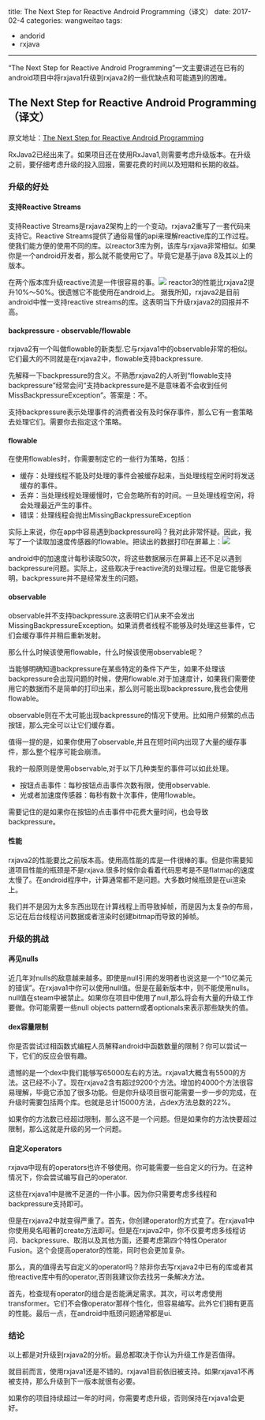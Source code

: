 title: The Next Step for Reactive Android Programming（译文）
date: 2017-02-4
categories: wangweitao
tags:
- andorid
- rxjava
---
“The Next Step for Reactive Android Programming”一文主要讲述在已有的android项目中将rxjava1升级到rxjava2的一些优缺点和可能遇到的困难。

<!--more-->

## The Next Step for Reactive Android Programming（译文）

 原文地址：[The Next Step for Reactive Android Programming](http://futurice.com/blog/the-next-step-for-reactive-android-programming)


 RxJava2已经出来了。如果项目还在使用RxJava1,则需要考虑升级版本。在升级之前，要仔细考虑升级的投入回报，需要花费的时间以及短期和长期的收益。

### 升级的好处

#### 支持Reactive Streams

 支持Reactive Streams是rxjava2架构上的一个变动。rxjava2重写了一套代码来支持它。Reactive Streams提供了通俗易懂的api来理解reactive库的工作过程。使我们能方便的使用不同的库。以reactor3库为例，该库与rxjava非常相似。如果你是一个android开发者，那么就不能使用它了。毕竟它是基于java 8及其以上的版本。

 在两个版本库升级reactive流是一件很容易的事。![](https://p1.meituan.net/dpnewvc/c794e0b2f98fbfa363a6d0f381c6ed7f33970.gif)
reactor3的性能比rxjava2提升10%～50%。很遗憾它不能使用在android上。
据我所知，rxjava2是目前android中惟一支持reactive streams的库。这表明当下升级rxjava2的回报并不高。

#### backpressure - observable/flowable
 
 rxjava2有一个叫做flowable的新类型.它与rxjava1中的observable非常的相似。它们最大的不同就是在rxjava2中，flowable支持backpressure.

 先解释一下backpressure的含义。不熟悉rxjava2的人听到“flowable支持backpressure”经常会问“支持backpressure是不是意味着不会收到任何MissBackpressureException”。答案是：不。
 
 支持backpressure表示处理事件的消费者没有及时保存事件，那么它有一套策略去处理它们。需要你去指定这个策略。

#### flowable

 在使用flowables时，你需要制定它的一些行为策略，包括：
 - 缓存：处理线程不能及时处理的事件会被缓存起来，当处理线程空闲时将发送缓存的事件。
 - 丢弃：当处理线程处理缓慢时，它会忽略所有的时间。一旦处理线程空闲，将会处理最近产生的事件。
 - 错误：处理线程会抛出MissingBackpressureException

 实际上来说，你在app中容易遇到backpressure吗？我对此非常怀疑。因此，我写了一个读取加速度传感器的flowable。把读出的数据打印在屏幕上：![](https://p1.meituan.net/dpnewvc/f24760ea5ba6992b6996cf03ba811357226254.gif)
 
 android中的加速度计每秒读取50次，将这些数据展示在屏幕上还不足以遇到backpressure问题。实际上，这些取决于reactive流的处理过程。但是它能够表明，backpressure并不是经常发生的问题。
 
#### observable

 observable并不支持backpressure.这表明它们从来不会发出MissingBackpressureException。如果消费者线程不能够及时处理这些事件，它们会缓存事件并稍后重新发射。
 
 那么什么时候该使用flowable，什么时候该使用observable呢？
 
 当能够明确知道backpressure在某些特定的条件下产生，如果不处理该backpressure会出现问题的时候，使用flowable.对于加速度计，如果我们需要使用它的数据而不是简单的打印出来，那么则可能出现backpressure,我也会使用flowable。
 
 observable则在不太可能出现backpressure的情况下使用。比如用户频繁的点击按钮，那么完全可以让它们缓存着。
 
 值得一提的是，如果你使用了observable,并且在短时间内出现了大量的缓存事件，那么整个程序可能会崩溃。
 
 我的一般原则是使用observable,对于以下几种类型的事件可以如此处理。
 - 按钮点击事件：每秒按钮点击事件次数有限，使用observable.
 - 光或者加速度传感器：每秒有数十次事件，使用flowable。

 需要记住的是如果你在按钮的点击事件中花费大量时间，也会导致backpressure。
 
#### 性能

 rxjava2的性能要比之前版本高。使用高性能的库是一件很棒的事。但是你需要知道项目性能的瓶颈是不是rxjava.很多时候你会看着代码思考是不是flatmap的速度太慢了。在android程序中，计算通常都不是问题。大多数时候瓶颈是在ui渲染上。
 
 我们并不是因为太多东西出现在计算线程上而导致掉帧，而是因为太复杂的布局，忘记在后台线程访问数据或者渲染时创建bitmap而导致的掉帧。
 
### 升级的挑战

#### 再见nulls

 近几年对nulls的敌意越来越多。即使是null引用的发明者也说这是一个“10亿美元的错误”。在rxjava1中你可以使用null值。但是在最新版本中，则不能使用nulls。null值在steam中被禁止。如果你在项目中使用了null,那么将会有大量的升级工作要做。你可能需要一些null objects pattern或者optionals来表示那些缺失的值。
 
#### dex容量限制

 你是否尝试过相函数式编程人员解释android中函数数量的限制？你可以尝试一下，它们的反应会很有趣。
 
 遗憾的是一个dex中我们能够写65000左右的方法。rxjava1大概含有5500的方法。这已经不小了。现在rxjava2含有超过9200个方法。增加的4000个方法很容易理解，毕竟它添加了很多功能。但是你升级项目很可能需要一步一步的完成，在升级时需要包括两个库。也就是总计15000方法，占dex方法总数的22%。
 
 如果你的方法数已经超过限制，那么这不是一个问题。但是如果你的方法快要超过限制，那么这就是升级的另一个问题。
 
#### 自定义operators

 rxjava中现有的operators也许不够使用。你可能需要一些自定义的行为。在这种情况下，你会尝试编写自己的operator.
 
 这些在rxjava1中是微不足道的一件小事。因为你只需要考虑多线程和backpressure支持即可。
 
 但是在rxjava2中就变得严重了。首先，你创建operator的方式变了。在rxjava1中你使用臭名昭著的create方法即可。但是在rxjava2中，你不仅要考虑多线程访问、backpressure、取消以及其他方面，还要考虑第四个特性Operator Fusion。这个会提高operator的性能，同时也会更加复杂。
 
 那么，真的值得去写自定义的operator吗？除非你去写rxjava2中已有的库或者其他reactive库中有的operator,否则我建议你去找另一条解决方法。
 
 首先，检查现有operator的组合是否能满足需求。其次，可以考虑使用transformer。它们不会像operator那样个性化，但容易编写。此外它们拥有更高的性能。最后一点，在android中瓶颈问题通常都是ui.
 
### 结论

 
 以上都是对升级到rxjava2的分析。最总都取决于你认为升级工作是否值得。
 
 就目前而言，使用rxjava1还是不错的。rxjava1目前依旧被支持。如果rxjava1不再被支持，那么升级到下一版本就很有必要。
 
 如果你的项目持续超过一年的时间，你需要考虑升级，否则保持在rxjava1会更好。

